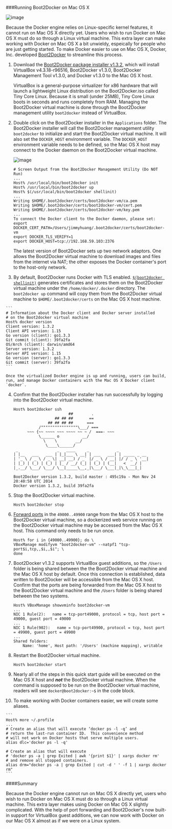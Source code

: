 ###Running Boot2Docker on Mac OS X

![image](https://s3.amazonaws.com/learningdocker/wordpress/running-boot2docker-mac-os-x/mac-os-x-laptop.jpg)

Because the Docker engine relies on Linux-specific kernel features, it cannot run on Mac OS X directly yet.  Users who wish to run Docker on Mac OS X must do so through a Linux virtual machine.  This extra layer can make working with Docker on Mac OS X a bit unwieldy, espeically for people who are just getting started.  To make Docker easier to use on Mac OS X, Docker, Inc. developed [Boot2Docker](http://docs.docker.com/installation/mac/) to streamline this process.

1.  Download the [Boot2Docker package installer v1.3.2](https://github.com/boot2docker/osx-installer/releases/download/v1.3.2/Boot2Docker-1.3.2.pkg), which will install VirtualBox v4.3.18-r96516, Boot2Docker v1.3.0, Boot2Docker Management Tool v1.3.0, and Docker v1.3.0 to the Mac OS X host.  

	VirtualBox is a general-purpose virtualizer for x86 hardware that will launch a lightweight Linux distribution on the Boot2Docker.iso called Tiny Core Linux.  Because it is small (under 25MB), Tiny Core Linux boots in seconds and runs completely from RAM.  Managing the Boot2Docker virtual machine is done through the Boot2Docker management utility `boot2docker` instead of VirtualBox.  

2.  Double click on the Boot2Docker installer in the `Applications` folder.  The Boot2Docker installer will call the Boot2Docker management utility `boot2docker` to initialize and start the Boot2Docker virtual machine.  It will also set the `DOCKER_HOST` environment variable.  The `DOCKER_HOST` environment variable needs to be defined, so the Mac OS X host may connect to the Docker daemon on the Boot2Docker virtual machine.

	![image](https://s3.amazonaws.com/learningdocker/wordpress/running-boot2docker-mac-os-x/boot2docker-applications-folder.jpg)
	
	```
	# Screen Output from the Boot2Docker Management Utility (Do NOT Run)
	...
	Host% /usr/local/bin/boot2docker init
	Host% /usr/local/bin/boot2docker up
	Host% $(/usr/local/bin/boot2docker shellinit)
	...
	Writing $HOME/.boot2docker/certs/boot2docker-vm/ca.pem
	Writing $HOME/.boot2docker/certs/boot2docker-vm/cert.pem
	Writing $HOME/.boot2docker/certs/boot2docker-vm/key.pem
	...
	To connect the Docker client to the Docker daemon, please set:
    export DOCKER_CERT_PATH=/Users/jimmyhuang/.boot2docker/certs/boot2docker-vm
    export DOCKER_TLS_VERIFY=1
    export DOCKER_HOST=tcp://192.168.59.103:2376
    ```
    
    The latest version of Boot2Docker sets up two network adaptors.  One allows the Boot2Docker virtual machine to download images and files from the internet via NAT; the other exposes the Docker container's port to the host-only network.  
    
3.    By default, Boot2Docker runs Docker with TLS enabled.  [`$(boot2docker shellinit)`](https://github.com/boot2docker/boot2docker/blob/master/README.md) generates certificates and stores them on the Boot2Docker virtual machine under the `/home/docker/.docker` directory.  The `boot2docker up` command will copy them from the Boot2Docker virtual machine to `$HOME/.boot2docker/certs` on the Mac OS X host machine.
    
	```
	# Information about the Docker client and Docker server installed 
	# on the Boot2docker virtual machine
	Host% docker version
	Client version: 1.3.2
	Client API version: 1.15
	Go version (client): go1.3.3
	Git commit (client): 39fa2fa
	OS/Arch (client): darwin/amd64
	Server version: 1.3.2
	Server API version: 1.15
	Go version (server): go1.3.3
	Git commit (server): 39fa2fa
	```
	
	Once the virtualized Docker engine is up and running, users can build, run, and manage Docker containers with the Mac OS X Docker client `docker`.
4.  Confirm that the Boot2Docker installer has run successfully by logging into the Boot2Docker virtual machine.
	```
	Host% boot2docker ssh	                        ##        .
	                  ## ## ##       ==
	               ## ## ## ##      ===
	           /""""""""""""""""\___/ ===
	      ~~~ {~~ ~~~~ ~~~ ~~~~ ~~ ~ /  ===- ~~~
	           \______ o          __/
	             \    \        __/
	              \____\______/
	 _                 _   ____     _            _
	| |__   ___   ___ | |_|___ \ __| | ___   ___| | _____ _ __
	| '_ \ / _ \ / _ \| __| __) / _` |/ _ \ / __| |/ / _ \ '__|
	| |_) | (_) | (_) | |_ / __/ (_| | (_) | (__|   <  __/ |
	|_.__/ \___/ \___/ \__|_____\__,_|\___/ \___|_|\_\___|_|
		
	Boot2Docker version 1.3.2, build master : 495c19a - Mon Nov 24 20:40:58 UTC 2014
	Docker version 1.3.2, build 39fa2fa
	```5.  Stop the Boot2Docker virtual machine.
	```
	Host% boot2docker stop	```6.  [Forward ports](http://cjlarose.com/2014/03/08/run-docker-with-vagrant.html) in the `49000..49900` range from the Mac OS X host to the Boot2Docker virtual machine, so a dockerized web service running on the Boot2Docker virtual machine may be accessed from the Mac OS X host.  This command only needs to be run once.	```
	Host% for i in {49000..49900}; do \
	VBoxManage modifyvm "boot2docker-vm" --natpf1 "tcp-port$i,tcp,,$i,,$i"; \
	done	```7.  Boot2Docker v1.3.2 supports VirtualBox guest additions, so the `/Users` folder is being shared between the the Boot2Docker virtual machine and the Mac OS X host by default.  Once this connection is established, data written to Boot2Docker will be accessible from the Mac OS X host.  Confirm that the ports are being forwarded from the Mac OS X host to the Boot2Docker virtual machine and the `/Users` folder is being shared between the two systems.
	```
	Host% VBoxManage showvminfo boot2docker-vm
	...
	NIC 1 Rule(2):   name = tcp-port49000, protocol = tcp, host port = 49000, guest port = 49000
	...
	NIC 1 Rule(902):   name = tcp-port49900, protocol = tcp, host port = 49900, guest port = 49900
	...
	Shared folders:  	
		Name: 'home', Host path: '/Users' (machine mapping), writable	```	8.  Restart the Boot2Docker virtual machine.	```
	Host% boot2docker start	```
9.  Nearly all of the steps in this quick start guide will be executed on the Mac OS X host and ***not*** the Boot2Docker virtual machine.  When the command is supposed to be run on the Boot2Docker virtual machine, readers will see `docker@boot2docker:~$` in the code block.
	
10.	 To make working with Docker containers easier, we will create some aliases.

	```
	Host% more ~/.profile
	...
	# Create an alias that will execute ‘docker ps -l -q’ and 
	# return the last-run container ID.  This convenience method
	# will not work on Docker hosts that serve multiple users.
	alias dlc='docker ps -l -q'
	
	# Create an alias that will execute 
	# 'docker ps -a | grep Exited | awk '{print $1}' | xargs docker rm'
	# and remove all stopped containers.
	alias drm="docker ps -a | grep Exited | cut -d ' ' -f 1 | xargs docker rm"
	```
	
####Summary

Because the Docker engine cannot run on Mac OS X directly yet, users who wish to run Docker on Mac OS X must do so through a Linux virtual machine.  This extra layer makes using Docker on Mac OS X slightly complicated.  With the help of port forwarding and Boot2Docker's now built-in support for VirtualBox guest additions, we can now work with Docker on our Mac OS X almost as if we were on a Linux system.

